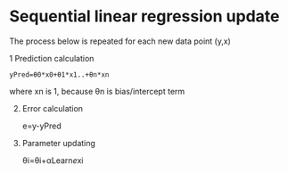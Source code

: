 # Sequential linear regression update

The process below is repeated for each new data point (y,x)


1 Prediction calculation

    yPred=θ0*x0+θ1*x1..+θn*xn

where xn is 1, because θn is bias/intercept term

2. Error calculation

    
    e=y-yPred

3. Parameter updating

    
    θi=θi+αLearn*e*xi



